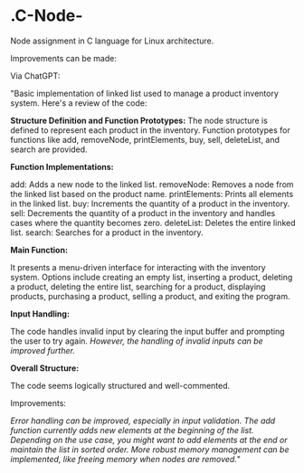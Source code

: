 # .C-Node-
Node assignment in C language for Linux architecture.

Improvements can be made: 

Via ChatGPT:

"Basic implementation of linked list used to manage a product inventory system. Here's a review of the code:

**Structure Definition and Function Prototypes:** The node structure is defined to represent each product in the inventory. Function prototypes for functions like add, removeNode, printElements, buy, sell, deleteList, and search are provided.

**Function Implementations:**

  add: Adds a new node to the linked list.
  removeNode: Removes a node from the linked list based on the product name.
  printElements: Prints all elements in the linked list.
  buy: Increments the quantity of a product in the inventory.
  sell: Decrements the quantity of a product in the inventory and handles cases where the quantity becomes zero.
  deleteList: Deletes the entire linked list.
  search: Searches for a product in the inventory.
  
**Main Function:**

It presents a menu-driven interface for interacting with the inventory system.
Options include creating an empty list, inserting a product, deleting a product, deleting the entire list, searching for a product, displaying products, purchasing a product, selling a product, and exiting the program.

**Input Handling:**

The code handles invalid input by clearing the input buffer and prompting the user to try again.
_However, the handling of invalid inputs can be improved further._

**Overall Structure:**

The code seems logically structured and well-commented.

Improvements:

_Error handling can be improved, especially in input validation.
The add function currently adds new elements at the beginning of the list. Depending on the use case, you might want to add elements at the end or maintain the list in sorted order.
More robust memory management can be implemented, like freeing memory when nodes are removed._"
